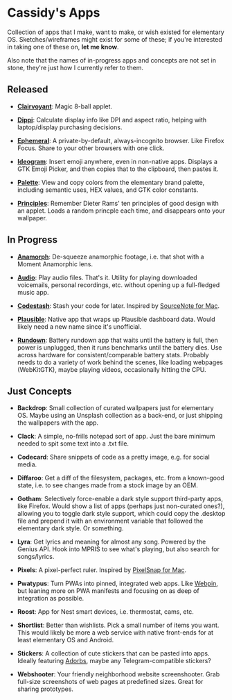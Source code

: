 # Cassidy's Apps

Collection of apps that I make, want to make, or wish existed for elementary OS. Sketches/wireframes might exist for some of these; if you're interested in taking one of these on, **let me know**.

Also note that the names of in-progress apps and concepts are not set in stone, they're just how I currently refer to them.

## Released

- [**Clairvoyant**](https://github.com/cassidyjames/clairvoyant): Magic 8-ball applet.

- [**Dippi**](https://github.com/cassidyjames/dippi): Calculate display info like DPI and aspect ratio, helping with laptop/display purchasing decisions.

- [**Ephemeral**](https://github.com/cassidyjames/ephemeral): A private-by-default, always-incognito browser. Like Firefox Focus. Share to your other browsers with one click.

- [**Ideogram**](https://github.com/cassidyjames/ideogram): Insert emoji anywhere, even in non-native apps. Displays a GTK Emoji Picker, and then copies that to the clipboard, then pastes it.

- [**Palette**](https://github.com/cassidyjames/palette): View and copy colors from the elementary brand palette, including semantic uses, HEX values, and GTK color constants.

- [**Principles**](https://github.com/cassidyjames/principles): Remember Dieter Rams' ten principles of good design with an applet. Loads a random princple each time, and disappears onto your wallpaper.

## In Progress

- [**Anamorph**](https://github.com/cassidyjames/anamorph): De-squeeze anamorphic footage, i.e. that shot with a Moment Anamorphic lens.

- [**Audio**](https://github.com/cassidyjames/audio): Play audio files. That's it. Utility for playing downloaded voicemails, personal recordings, etc. without opening up a full-fledged music app.

- [**Codestash**](https://github.com/cassidyjames/codestash): Stash your code for later. Inspired by [SourceNote for Mac](https://www.sourcenoteapp.com/).

- [**Plausible**](https://github.com/cassidyjames/plausible): Native app that wraps up Plausible dashboard data. Would likely need a new name since it's unofficial.

- [**Rundown**](https://github.com/cassidyjames/rundown): Battery rundown app that waits until the battery is full, then power is unplugged, then it runs benchmarks until the battery dies. Use across hardware for consistent/comparable battery stats. Probably needs to do a variety of work behind the scenes, like loading webpages (WebKitGTK), maybe playing videos, occasionally hitting the CPU.

## Just Concepts

- **Backdrop**: Small collection of curated wallpapers just for elementary OS. Maybe using an Unsplash collection as a back-end, or just shipping the wallpapers with the app.

- **Clack**: A simple, no-frills notepad sort of app. Just the bare minimum needed to spit some text into a .txt file.

- **Codecard**: Share snippets of code as a pretty image, e.g. for social media.

- **Diffaroo**: Get a diff of the filesystem, packages, etc. from a known-good state, i.e. to see changes made from a stock image by an OEM.

- **Gotham**: Selectively force-enable a dark style support third-party apps, like Firefox. Would show a list of apps (perhaps just non-curated ones?), allowing you to toggle dark style support, which could copy the .desktop file and prepend it with an environment variable that followed the elementary dark style. Or something.

- **Lyra**: Get lyrics and meaning for almost any song. Powered by the Genius API. Hook into MPRIS to see what's playing, but also search for songs/lyrics.

- **Pixels**: A pixel-perfect ruler. Inspired by [PixelSnap for Mac](https://getpixelsnap.com/).

- **Pwatypus**: Turn PWAs into pinned, integrated web apps. Like [Webpin](https://github.com/artemanufrij/webpin), but leaning more on PWA manifests and focusing on as deep of integration as possible.

- **Roost**: App for Nest smart devices, i.e. thermostat, cams, etc.

- **Shortlist**: Better than wishlists. Pick a small number of items you want. This would likely be more a web service with native front-ends for at least elementary OS and Android.

- **Stickers**: A collection of cute stickers that can be pasted into apps. Ideally featuring [Adorbs](https://samuelhewitt.com/adorbs), maybe any Telegram-compatible stickers?

- **Webshooter**: Your friendly neighborhood website screenshooter. Grab full-size screenshots of web pages at predefined sizes. Great for sharing prototypes.
